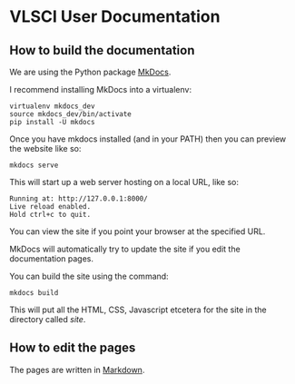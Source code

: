 # VLSCI User Documentation

## How to build the documentation

We are using the Python package [MkDocs](http://www.mkdocs.org/).

I recommend installing MkDocs into a virtualenv:

```
virtualenv mkdocs_dev
source mkdocs_dev/bin/activate
pip install -U mkdocs
```

Once you have mkdocs installed (and in your PATH) then you can preview the website like so:

```
mkdocs serve
```

This will start up a web server hosting on a local URL, like so:
```
Running at: http://127.0.0.1:8000/
Live reload enabled.
Hold ctrl+c to quit.
```

You can view the site if you point your browser at the specified URL.

MkDocs will automatically try to update the site if you edit the documentation pages.

You can build the site using the command:

```
mkdocs build
```

This will put all the HTML, CSS, Javascript etcetera for the site in the directory called *site*.

## How to edit the pages

The pages are written in [Markdown](http://en.wikipedia.org/wiki/Markdown).
